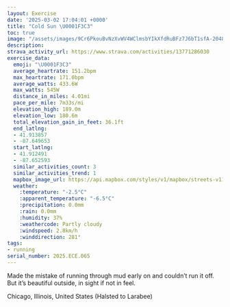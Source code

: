 ```yaml
---
layout: Exercise
date: '2025-03-02 17:04:01 +0000'
title: "Cold Sun \U0001F3C3"
toc: true
image: "/assets/images/9Cr6PkouBvNzXvWV4WClmsbYIkXfdRuBFz7J6bT1sfA-2048x1537.jpg.jpeg"
description:
strava_activity_url: https://www.strava.com/activities/13771286030
exercise_data:
  emoji: "\U0001F3C3"
  average_heartrate: 151.2bpm
  max_heartrate: 171.0bpm
  average_watts: 433.6W
  max_watts: 545W
  distance_in_miles: 4.01mi
  pace_per_mile: 7m33s/mi
  elevation_high: 189.0m
  elevation_low: 180.6m
  total_elevation_gain_in_feet: 36.1ft
  end_latlng:
  - 41.913857
  - -87.649653
  start_latlng:
  - 41.912491
  - -87.652593
  similar_activities_count: 3
  similar_activities_trend: 1
  mapbox_image_url: https://api.mapbox.com/styles/v1/mapbox/streets-v11/static/path-5+787af2-1.0(ygy~F~h~uO%3Fu%40C%7D%40%40oAG%7B%40FaAE_CEi%40A_BEi%40%40yEIuC%40oBAc%40%3FeA%40i%40%3FwD%40g%40ACE%3Fa%40%40gAAUBGEDaAIuCEmGE%7D%40D%7DACiCE%5DK%5DAmAEe%40B_%40%40gBE%7DABk%40Cs%40%40mAEgA%40wCFy%40EcAB_%40IuBQaAH%5D%3FQPqA%3FYCm%40G_%40c%40eA_%40%7DD%3Fe%40Bs%40QuAOo%40Py%40BWAwBBoDsAyGQBiBtA%7DCfBoBx%40%7DCdAq%40Ny%40TsDt%40s%40FuAR_ADkB%5EwCn%40w%40L%7BFnAe%40Nm%40JsANy%40%40e%40Ae%40Kc%40SeCeBE%3F_%40RKNBl%40Qv%40C%5E%3Fb%40Df%40X%60BFN%3Fd%40b%40tF%40l%40GzAN%60%40Jr%40%3FNWlAA%60%40J%7CAB%60AT%7C%40D%5CAv%40%40bADl%40DHZGh%40%40d%40CjA%40f%40Cb%40%3F%60%40Ih%40E%60ABv%40Cl%40%40b%40C%7C%40Bf%40A%7CBDp%40GJC%5CQt%40Kn%40HR%3Ff%40DP%3FREP%40XE%5EHb%40ARCjA%40VAD%40LXJBXIr%40_%40RAf%40J%40FAbDFf%40EfCHxALKJAD%40RVHB%7CAFxAEr%40GjACF%40%40%5CBBJBdCO%5C%3FzAjBVf%40TLTTN%60%40Hp%40%40hCAxC%40fBEdBH%60EDJB%40bBID%40BBAnBDhACrCDnBAbADfD%3FnC),pin-s-s+e5b22e(-87.65088,41.91373),pin-s-f+89ae00(-87.64777000000002,41.91392000000001)/auto/800x800?access_token=pk.eyJ1Ijoiam9zaGJlY2ttYW4iLCJhIjoiY205eWR2aDd1MWZ6djJrbXc4a3M0bWZleiJ9.XiG9OWkNcZk2QzjJbxLB4A
  weather:
    :temperature: "-2.5°C"
    :apparent_temperature: "-6.5°C"
    :precipitation: 0.0mm
    :rain: 0.0mm
    :humidity: 37%
    :weathercode: Partly cloudy
    :windspeed: 2.8km/h
    :winddirection: 281°
tags:
- running
serial_number: 2025.ECE.065
---
```

Made the mistake of running through mud early on and couldn’t run it off. But it’s beautiful outside, in sight if not in feel.

Chicago, Illinois, United States (Halsted to Larabee)
